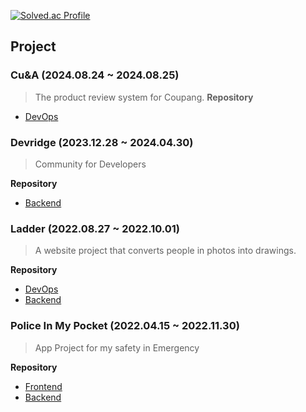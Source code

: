[![Solved.ac Profile](http://mazassumnida.wtf/api/v2/generate_badge?boj=vo3ov1111)](https://solved.ac/vo3ov1111/)

## Project
### Cu&A (2024.08.24 ~ 2024.08.25)
> The product review system for Coupang.
**Repository**
* [DevOps](https://github.com/coucoudas)

### Devridge (2023.12.28 ~ 2024.04.30)
> Community for Developers
>

**Repository**
* [Backend](https://github.com/devridge-team-project/devridge-server)
### Ladder (2022.08.27 ~ 2022.10.01)
> A website project that converts people in photos into drawings.
>
**Repository**
* [DevOps](https://github.com/2022-SeongNam-Team-C/Ladder-docker)
* [Backend](https://github.com/2022-SeongNam-Team-C/Ladder-Backend)
### Police In My Pocket (2022.04.15 ~ 2022.11.30)
> App Project for my safety in Emergency
>
**Repository**
* [Frontend](https://github.com/hanium-project/Police-in-my-pocket-frontend)
* [Backend](https://github.com/hanium-project/Police-in-my-pocket-backend)
